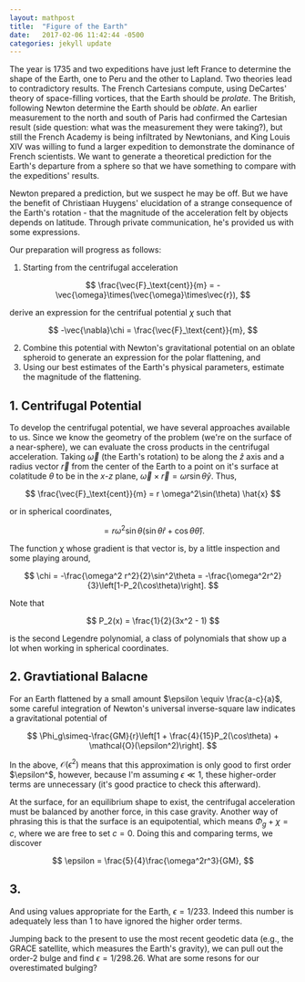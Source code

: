 ```yaml
---
layout: mathpost
title:  "Figure of the Earth"
date:   2017-02-06 11:42:44 -0500
categories: jekyll update
---
```

The year is 1735 and two expeditions have just left France to determine the shape of the Earth, one to Peru and the other to Lapland. Two theories lead to contradictory results. The French Cartesians compute, using DeCartes' theory of space-filling vortices, that the Earth should be _prolate_. The British, following Newton determine the Earth should be _oblate_. An earlier measurement to the north and south of Paris had confirmed the Cartesian result (side question: what was the measurement they were taking?), but still the French Academy is being infiltrated by Newtonians, and King Louis XIV was willing to fund a larger expedition to demonstrate the dominance of French scientists. We want to generate a theoretical prediction for the Earth's departure from a sphere so that we have something to compare with the expeditions' results.

Newton prepared a prediction, but we suspect he may be off. But we have the benefit of Christiaan Huygens' elucidation of a strange consequence of the Earth's rotation - that the magnitude of the acceleration felt by objects depends on latitude. Through private communication, he's provided us with some expressions.

Our preparation will progress as follows:
1. Starting from the centrifugal acceleration

$$
\frac{\vec{F}_\text{cent}}{m} = -\vec{\omega}\times(\vec{\omega}\times\vec{r}),
$$

derive an expression for the centrifual potential $\chi$ such that

$$
-\vec{\nabla}\chi = \frac{\vec{F}_\text{cent}}{m},
$$

2. Combine this potential with Newton's gravitational potential on an oblate spheroid to generate an expression for the polar flattening, and
3. Using our best estimates of the Earth's physical parameters, estimate the magnitude of the flattening.

## 1. Centrifugal Potential
To develop the centrifugal potential, we have several approaches available to us. Since we know the geometry of the problem (we're on the surface of a near-sphere), we can evaluate the cross products in the centrifugal acceleration. Taking $\vec{\omega}$ (the Earth's rotation) to be along the $\hat{z}$ axis and a radius vector $\vec{r}$ from the center of the Earth to a point on it's surface at colatitude $\theta$ to be in the $x$-$z$ plane, $\vec{\omega}\times\vec{r} = \omega r \sin\theta\hat{y}$. Thus,

$$
\frac{\vec{F}_\text{cent}}{m} = r \omega^2\sin(\theta) \hat{x}
$$

or in spherical coordinates,

$$
= r\omega^2\sin\theta(\sin\theta \hat{r} + \cos\theta\hat{\theta}).
$$

The function $\chi$ whose gradient is that vector is, by a little inspection and some playing around,

$$
\chi = -\frac{\omega^2 r^2}{2}\sin^2\theta = -\frac{\omega^2r^2}{3}\left[1-P_2(\cos\theta)\right].
$$

Note that

$$
P_2(x) = \frac{1}{2}(3x^2 - 1)
$$

is the second Legendre polynomial, a class of polynomials that show up a lot when working in spherical coordinates.

## 2. Gravtiational Balacne
For an Earth flattened by a small amount $\epsilon \equiv \frac{a-c}{a}$, some careful integration of Newton's universal inverse-square law indicates a gravitational potential of

$$
\Phi_g\simeq-\frac{GM}{r}\left[1 + \frac{4}{15}P_2(\cos\theta) + \mathcal{O}(\epsilon^2)\right].
$$

In the above, $\mathcal{O}(\epsilon^2)$ means that this approximation is only good to first order $\epsilon^$, however, because I'm assuming $\epsilon\ll1$, these higher-order terms are unnecessary (it's good practice to check this afterward).

At the surface, for an equilibrium shape to exist, the centrifugal acceleration must be balanced by another force, in this case gravity. Another way of phrasing this is that the surface is an equipotential, which means $\Phi_g + \chi = c$, where we are free to set $c=0$. Doing this and comparing terms, we discover

$$
\epsilon = \frac{5}{4}\frac{\omega^2r^3}{GM},
$$

## 3. 
And using values appropriate for the Earth, $\epsilon = 1/233$. Indeed this number is adequately less than 1 to have ignored the higher order terms.

Jumping back to the present to use the most recent geodetic data (e.g., the GRACE satellite, which measures the Earth's gravity), we can pull out the order-2 bulge and find $\epsilon = 1/298.26$. What are some resons for our overestimated bulging?
